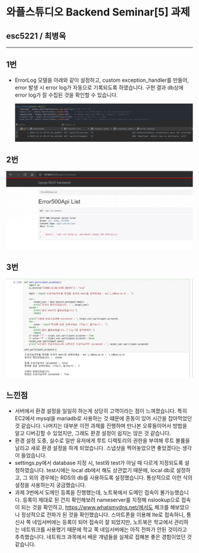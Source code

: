 # 와플스튜디오 Backend Seminar[5] 과제

## esc5221 / 최병욱
_________________________________________


## **1번** 
* ErrorLog 모델을 아래와 같이 설정하고, custom exception_handler를 만들어, error 발생 시 error log가 자동으로 기록되도록 하였습니다. 구현 결과 db상에 error log가 잘 수집된 것을 확인할 수 있습니다.

  ![Image](https://github.com/esc5221/waffle-rookies-19.5-backend-2/blob/final/results/1.JPG?raw=true)


## **2번** 
![Image](https://github.com/esc5221/waffle-rookies-19.5-backend-2/blob/final/results/2.JPG?raw=true)

## **3번** 
![Image](https://github.com/esc5221/waffle-rookies-19.5-backend-2/blob/deploy/results/3.JPG?raw=true)

## 느낀점
* 서버에서 환경 설정을 일일히 하는게 상당히 고역이라는 점이 느껴졌습니다. 특히 EC2에서 mysql을 mariadb로 사용하는 것 떄문에 혼동이 있어 시간을 잡아먹었던 것 같습니다. 나머지는 대부분 이전 과제를 진행하며 만나본 오류들이어서 방법을 알고 디버깅할 수 있었지만, 그래도 환경 설정이 쉽지는 않은 것 같습니다. 
* 환경 설정 도중, 실수로 일반 유저에게 루트 디렉토리의 권한을 부여해 루트 볼륨을 날리고 새로 환경 설정을 하게 되었습니다. 스냅샷을 찍어놓았으면 좋았겠다는 생각이 들었습니다.
* settings.py에서 database 지정 시, test와 test가 아닐 때 다르게 지정되도록 설정하였습니다. test시에는 local db에서 해도 상관없기 때문에, local db로 설정하고, 그 외의 경우에는 RDS의 db를 사용하도록 설정했습니다. 통상적으로 이런 식의 설정을 사용하는지 궁금했습니다.
* 과제 3번에서 도메인 등록을 진행했는데, 노트북에서 도메인 접속이 불가능했습니다. 등록이 제대로 된 건지 확인해보려 nameserver를 지정해 nslookup으로 접속이 되는 것을 확인하고, https://www.whatsmydns.net/에서도 체크를 해보았으나 정상적으로 전파가 된 것을 확인했습니다. 스마트폰을 이용해 lte로 접속하니, 통신사 쪽 네임서버에는 등록이 되어 접속이 잘 되었지만, 노트북은 학교에서 관리하는 네트워크를 사용했기 때문에 학교 쪽 네임서버에는 아직 전파가 안된 것이라고 추측했습니다. 네트워크 과목에서 배운 개념들을 실제로 접해본 좋은 경험이었던 것 같습니다.